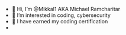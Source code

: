 - 👋 Hi, I’m @Mikkal1 AKA Michael Ramcharitar
- 👀 I’m interested in coding, cybersecurity
- 🌱 I have earned my coding certification
- 
<!---
Mikkal1/Mikkal1 is a ✨ special ✨ repository because its `README.md` (this file) appears on your GitHub profile.
You can click the Preview link to take a look at your changes.
--->
